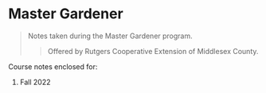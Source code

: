 # Master Gardener
> Notes taken during the Master Gardener program.
>> Offered by Rutgers Cooperative Extension of Middlesex County.

Course notes enclosed for:
1. Fall 2022
